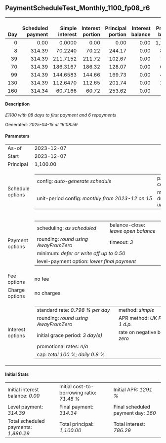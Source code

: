 <h2>PaymentScheduleTest_Monthly_1100_fp08_r6</h2><table><thead style="vertical-align: bottom;"><th style="text-align: right;">Day</th><th style="text-align: right;">Scheduled payment</th><th style="text-align: right;">Simple interest</th><th style="text-align: right;">Interest portion</th><th style="text-align: right;">Principal portion</th><th style="text-align: right;">Interest balance</th><th style="text-align: right;">Principal balance</th><th style="text-align: right;">Total simple interest</th><th style="text-align: right;">Total interest</th><th style="text-align: right;">Total principal</th></thead><tr style="text-align: right;"><td class="ci00">0</td><td class="ci01" style="white-space: nowrap;">0.00</td><td class="ci02">0.0000</td><td class="ci03">0.00</td><td class="ci04">0.00</td><td class="ci05">0.00</td><td class="ci06">1,100.00</td><td class="ci07">0.0000</td><td class="ci08">0.00</td><td class="ci09">0.00</td></tr><tr style="text-align: right;"><td class="ci00">8</td><td class="ci01" style="white-space: nowrap;">314.39</td><td class="ci02">70.2240</td><td class="ci03">70.22</td><td class="ci04">244.17</td><td class="ci05">0.00</td><td class="ci06">855.83</td><td class="ci07">70.2240</td><td class="ci08">70.22</td><td class="ci09">244.17</td></tr><tr style="text-align: right;"><td class="ci00">39</td><td class="ci01" style="white-space: nowrap;">314.39</td><td class="ci02">211.7152</td><td class="ci03">211.72</td><td class="ci04">102.67</td><td class="ci05">0.00</td><td class="ci06">753.16</td><td class="ci07">281.9392</td><td class="ci08">281.94</td><td class="ci09">346.84</td></tr><tr style="text-align: right;"><td class="ci00">70</td><td class="ci01" style="white-space: nowrap;">314.39</td><td class="ci02">186.3167</td><td class="ci03">186.32</td><td class="ci04">128.07</td><td class="ci05">0.00</td><td class="ci06">625.09</td><td class="ci07">468.2559</td><td class="ci08">468.26</td><td class="ci09">474.91</td></tr><tr style="text-align: right;"><td class="ci00">99</td><td class="ci01" style="white-space: nowrap;">314.39</td><td class="ci02">144.6583</td><td class="ci03">144.66</td><td class="ci04">169.73</td><td class="ci05">0.00</td><td class="ci06">455.36</td><td class="ci07">612.9143</td><td class="ci08">612.92</td><td class="ci09">644.64</td></tr><tr style="text-align: right;"><td class="ci00">130</td><td class="ci01" style="white-space: nowrap;">314.39</td><td class="ci02">112.6470</td><td class="ci03">112.65</td><td class="ci04">201.74</td><td class="ci05">0.00</td><td class="ci06">253.62</td><td class="ci07">725.5612</td><td class="ci08">725.57</td><td class="ci09">846.38</td></tr><tr style="text-align: right;"><td class="ci00">160</td><td class="ci01" style="white-space: nowrap;">314.34</td><td class="ci02">60.7166</td><td class="ci03">60.72</td><td class="ci04">253.62</td><td class="ci05">0.00</td><td class="ci06">0.00</td><td class="ci07">786.2779</td><td class="ci08">786.29</td><td class="ci09">1,100.00</td></tr></table><p><h4>Description</h4><i>£1100 with 08 days to first payment and 6 repayments</i></p><p>Generated: <i>2025-04-15 at 16:08:59</i></p><h4>Parameters</h4><table><tr><td>As-of</td><td>2023-12-07</td></tr><tr><td>Start</td><td>2023-12-07</td></tr><tr><td>Principal</td><td>1,100.00</td></tr><tr><td>Schedule options</td><td><table><tr><td>config: <i>auto-generate schedule</i></td><td>payment count: <i>6</i></td></tr><tr><td style="white-space: nowrap;">unit-period config: <i>monthly from 2023-12 on 15</i></td><td>max duration: <i>unlimited</i></td></tr></table></td></tr><tr><td>Payment options</td><td><table><tr><td>scheduling: <i>as scheduled</i></td><td>balance-close: <i>leave&nbsp;open&nbsp;balance</i></td></tr><tr><td>rounding: <i>round using AwayFromZero</i></td><td>timeout: <i>3</i></td></tr><tr><td colspan='2'>minimum: <i>defer&nbsp;or&nbsp;write&nbsp;off&nbsp;up&nbsp;to&nbsp;0.50</i></td></tr><tr><td colspan='2'>level-payment option: <i>lower&nbsp;final&nbsp;payment</i></td></tr></table></td></tr><tr><td>Fee options</td><td>no fee</td></tr><tr><td>Charge options</td><td>no charges</td></tr><tr><td>Interest options</td><td><table><tr><td>standard rate: <i>0.798 % per day</i></td><td>method: <i>simple</i></td></tr><tr><td>rounding: <i>round using AwayFromZero</i></td><td>APR method: <i>UK FCA to 1 d.p.</i></td></tr><tr><td>initial grace period: <i>3 day(s)</i></td><td>rate on negative balance: <i>zero</i></td></tr><tr><td colspan="2">promotional rates: <i><i>n/a</i></i></td></tr><tr><td colspan="2">cap: <i>total 100 %; daily 0.8 %</td></tr></table></td></tr></table><h4>Initial Stats</h4><table><tr><td>Initial interest balance: <i>0.00</i></td><td>Initial cost-to-borrowing ratio: <i>71.48 %</i></td><td>Initial APR: <i>1291 %</i></td></tr><tr><td>Level payment: <i>314.39</i></td><td>Final payment: <i>314.34</i></td><td>Final scheduled payment day: <i>160</i></td></tr><tr><td>Total scheduled payments: <i>1,886.29</i></td><td>Total principal: <i>1,100.00</i></td><td>Total interest: <i>786.29</i></td></tr></table>